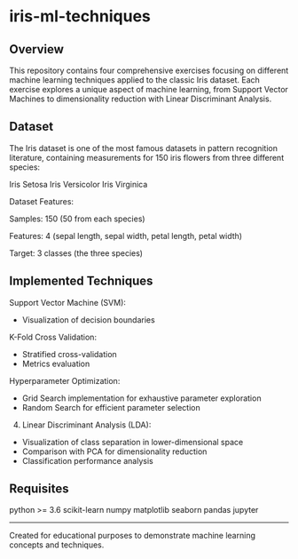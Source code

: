 # iris-ml-techniques

## Overview
This repository contains four comprehensive exercises focusing on different machine learning techniques applied to the classic Iris dataset. Each exercise explores a unique aspect of machine learning, from Support Vector Machines to dimensionality reduction with Linear Discriminant Analysis.

## Dataset
The Iris dataset is one of the most famous datasets in pattern recognition literature, containing measurements for 150 iris flowers from three different species:

Iris Setosa
Iris Versicolor
Iris Virginica

Dataset Features:

Samples: 150 (50 from each species)

Features: 4 (sepal length, sepal width, petal length, petal width)

Target: 3 classes (the three species)

## Implemented Techniques
Support Vector Machine (SVM):
- Visualization of decision boundaries

K-Fold Cross Validation:
- Stratified cross-validation
- Metrics evaluation

Hyperparameter Optimization:
- Grid Search implementation for exhaustive parameter exploration
- Random Search for efficient parameter selection

4. Linear Discriminant Analysis (LDA):
- Visualization of class separation in lower-dimensional space
- Comparison with PCA for dimensionality reduction
- Classification performance analysis

## Requisites
python >= 3.6
scikit-learn 
numpy 
matplotlib 
seaborn 
pandas 
jupyter 

---
Created for educational purposes to demonstrate machine learning concepts and techniques.
